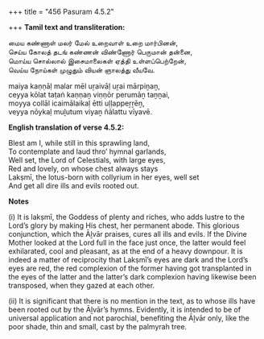 +++
title = "456 Pasuram 4.5.2"

+++
**Tamil text and transliteration:**

மைய கண்ணாள் மலர் மேல் உறைவாள் உறை மார்பினன்,  
செய்ய கோலத் தடங் கண்ணன் விண்ணோர் பெருமான் தன்னை,  
மொய்ய சொல்லால் இசைமாலைகள் ஏத்தி உள்ளப்பெற்றேன்,  
வெய்ய நோய்கள் முழுதும் வியன் ஞாலத்து வீயவே.

maiya kaṇṇāḷ malar mēl uṟaivāḷ uṟai mārpiṉaṉ,  
ceyya kōlat taṭaṅ kaṇṇaṉ viṇṇōr perumāṉ taṉṉai,  
moyya collāl icaimālaikaḷ ētti uḷḷappeṟṟēṉ,  
veyya nōykaḷ muḻutum viyaṉ ñālattu vīyavē.

**English translation of verse 4.5.2:**

Blest am I, while still in this sprawling land,  
To contemplate and laud thro’ hymnal garlands,  
Well set, the Lord of Celestials, with large eyes,  
Red and lovely, on whose chest always stays  
Lakṣmī, the lotus-born with collyrium in her eyes, well set  
And get all dire ills and evils rooted out.

**Notes**

\(i\) It is lakṣmī, the Goddess of plenty and riches, who adds lustre to the Lord’s glory by making His chest, her permanent abode. This glorious conjunction, which the Āḻvār praises, cures all ills and evils. If the Divine Mother looked at the Lord full in the face just once, the latter would feel exhilarated, cool and pleasant, as at the end of a heavy downpour. It is indeed a matter of reciprocity that Lakṣmī’s eyes are dark and the Lord’s eyes are red, the red complexion of the former having got transplanted in the eyes of the latter and the latter’s dark complexion having likewise been transposed, when they gazed at each other.

\(ii\) It is significant that there is no mention in the text, as to whose ills have been rooted out by the Āḻvār’s hymns. Evidently, it is intended to be of universal application and not parochial, benefiting the Āḻvār only, like the poor shade, thin and small, cast by the palmyrah tree.


